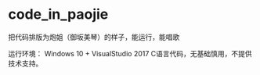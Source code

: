 # code_in_paojie
把代码排版为炮姐（御坂美琴）的样子，能运行，能唱歌

运行环境：
Windows 10 + VisualStudio 2017
C语言代码，无基础慎用，不提供技术支持。
